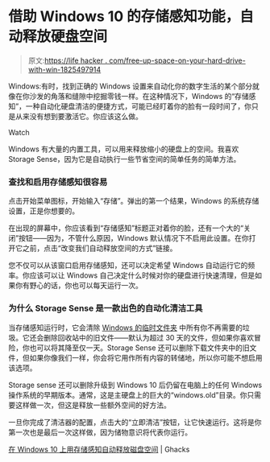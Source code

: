 # 借助 Windows 10 的存储感知功能，自动释放硬盘空间

> 原文:[https://life hacker . com/free-up-space-on-your-hard-drive-with-win-1825497914](https://lifehacker.com/free-up-space-on-your-hard-drive-automatically-with-win-1825497914)

Windows:有时，找到正确的 Windows 设置来自动化你的数字生活的某个部分就像在你沙发的角落和缝隙中挖掘零钱一样。在这种情况下，Windows 的“存储感知”，一种自动化硬盘清洁的便捷方式，可能已经盯着你的脸有一段时间了，你只是从来没有想到要激活它。你应该这么做。

Watch

Windows 有大量的内置工具，可以用来释放缩小的硬盘上的空间。我喜欢 Storage Sense，因为它是自动执行一些节省空间的简单任务的简单方法。

### 查找和启用存储感知很容易

点击开始菜单图标，开始输入“存储”。弹出的第一个结果，Windows 的系统存储设置，正是你想要的。

在出现的屏幕中，你应该看到“存储感知”标题正对着你的脸，还有一个大的“关闭”按钮——因为，不管什么原因，Windows 默认情况下不启用此设置。在你打开它之前，点击“改变我们自动释放空间的方式”链接。

您不仅可以从该窗口启用存储感知，还可以决定希望 Windows 自动运行它的频率。你应该可以让 Windows 自己决定什么时候对你的硬盘进行快速清理，但是如果你有野心的话，你也可以每天运行一次。

### 为什么 Storage Sense 是一款出色的自动化清洁工具

当存储感知运行时，它会清除 [Windows 的临时文件夹](https://support.microsoft.com/en-us/help/92635/windows-temporary-files) 中所有你不再需要的垃圾。它还会删除回收站中的旧文件——默认为超过 30 天的文件，但如果你喜欢冒险，你也可以将其降至仅一天。Storage Sense 还可以删除下载文件夹中的旧文件，但如果你像我们一样，你会将它用作所有内容的转储地，所以你可能不想启用该选项。

Storage sense 还可以删除升级到 Windows 10 后仍留在电脑上的任何 Windows 操作系统的早期版本。通常，这是主硬盘上的巨大的“windows.old”目录。你只需要这样做一次，但这是释放一些额外空间的好方法。

一旦你完成了清洁器的配置，点击大的“立即清洁”按钮，让它快速运行。这将是你第一次也是最后一次这样做，因为储物意识将代表你运行。

[在 Windows 10 上用存储感知自动释放磁盘空间](https://www.ghacks.net/2018/04/20/free-up-disk-space-automatically-on-windows-10-with-storage-sense/) | Ghacks